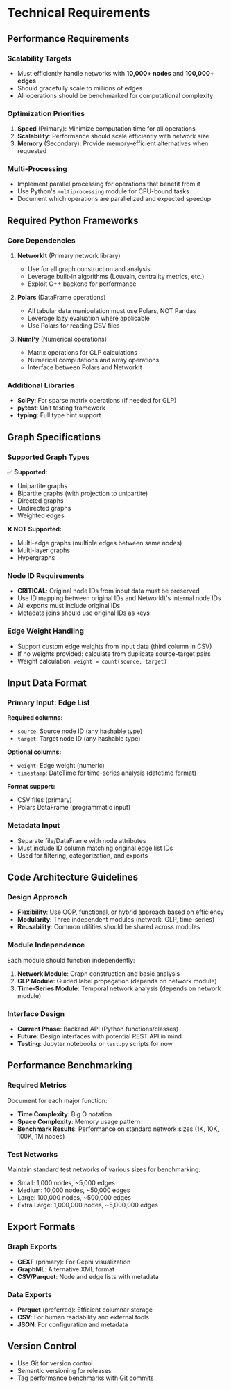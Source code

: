 # Technical Requirements

## Performance Requirements

### Scalability Targets
- Must efficiently handle networks with **10,000+ nodes** and **100,000+ edges**
- Should gracefully scale to millions of edges
- All operations should be benchmarked for computational complexity

### Optimization Priorities
1. **Speed** (Primary): Minimize computation time for all operations
2. **Scalability**: Performance should scale efficiently with network size
3. **Memory** (Secondary): Provide memory-efficient alternatives when requested

### Multi-Processing
- Implement parallel processing for operations that benefit from it
- Use Python's `multiprocessing` module for CPU-bound tasks
- Document which operations are parallelized and expected speedup

## Required Python Frameworks

### Core Dependencies
1. **NetworkIt** (Primary network library)
   - Use for all graph construction and analysis
   - Leverage built-in algorithms (Louvain, centrality metrics, etc.)
   - Exploit C++ backend for performance

2. **Polars** (DataFrame operations)
   - All tabular data manipulation must use Polars, NOT Pandas
   - Leverage lazy evaluation where applicable
   - Use Polars for reading CSV files

3. **NumPy** (Numerical operations)
   - Matrix operations for GLP calculations
   - Numerical computations and array operations
   - Interface between Polars and NetworkIt

### Additional Libraries
- **SciPy**: For sparse matrix operations (if needed for GLP)
- **pytest**: Unit testing framework
- **typing**: Full type hint support

## Graph Specifications

### Supported Graph Types
✅ **Supported:**
- Unipartite graphs
- Bipartite graphs (with projection to unipartite)
- Directed graphs
- Undirected graphs
- Weighted edges

❌ **NOT Supported:**
- Multi-edge graphs (multiple edges between same nodes)
- Multi-layer graphs
- Hypergraphs

### Node ID Requirements
- **CRITICAL**: Original node IDs from input data must be preserved
- Use ID mapping between original IDs and NetworkIt's internal node IDs
- All exports must include original IDs
- Metadata joins should use original IDs as keys

### Edge Weight Handling
- Support custom edge weights from input data (third column in CSV)
- If no weights provided: calculate from duplicate source-target pairs
- Weight calculation: `weight = count(source, target)`

## Input Data Format

### Primary Input: Edge List
**Required columns:**
- `source`: Source node ID (any hashable type)
- `target`: Target node ID (any hashable type)

**Optional columns:**
- `weight`: Edge weight (numeric)
- `timestamp`: DateTime for time-series analysis (datetime format)

**Format support:**
- CSV files (primary)
- Polars DataFrame (programmatic input)

### Metadata Input
- Separate file/DataFrame with node attributes
- Must include ID column matching original edge list IDs
- Used for filtering, categorization, and exports

## Code Architecture Guidelines

### Design Approach
- **Flexibility**: Use OOP, functional, or hybrid approach based on efficiency
- **Modularity**: Three independent modules (network, GLP, time-series)
- **Reusability**: Common utilities should be shared across modules

### Module Independence
Each module should function independently:
1. **Network Module**: Graph construction and basic analysis
2. **GLP Module**: Guided label propagation (depends on network module)
3. **Time-Series Module**: Temporal network analysis (depends on network module)

### Interface Design
- **Current Phase**: Backend API (Python functions/classes)
- **Future**: Design interfaces with potential REST API in mind
- **Testing**: Jupyter notebooks or `test.py` scripts for now

## Performance Benchmarking

### Required Metrics
Document for each major function:
- **Time Complexity**: Big O notation
- **Space Complexity**: Memory usage pattern
- **Benchmark Results**: Performance on standard network sizes (1K, 10K, 100K, 1M nodes)

### Test Networks
Maintain standard test networks of various sizes for benchmarking:
- Small: 1,000 nodes, ~5,000 edges
- Medium: 10,000 nodes, ~50,000 edges  
- Large: 100,000 nodes, ~500,000 edges
- Extra Large: 1,000,000 nodes, ~5,000,000 edges

## Export Formats

### Graph Exports
- **GEXF** (primary): For Gephi visualization
- **GraphML**: Alternative XML format
- **CSV/Parquet**: Node and edge lists with metadata

### Data Exports
- **Parquet** (preferred): Efficient columnar storage
- **CSV**: For human readability and external tools
- **JSON**: For configuration and metadata

## Version Control
- Use Git for version control
- Semantic versioning for releases
- Tag performance benchmarks with Git commits
